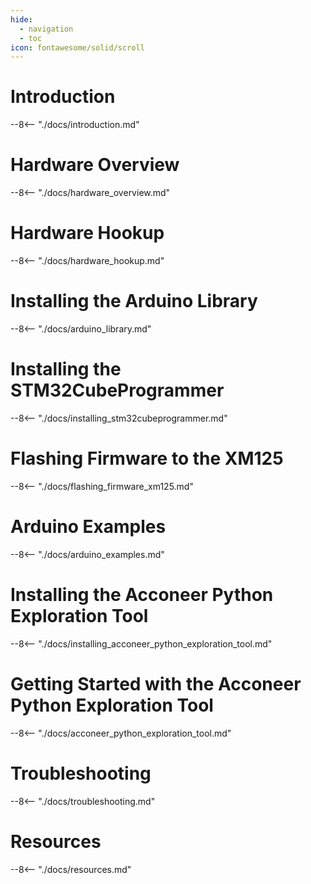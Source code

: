 ```yaml
---
hide:
  - navigation
  - toc
icon: fontawesome/solid/scroll
---
```


# Introduction
--8<-- "./docs/introduction.md"

# Hardware Overview
--8<-- "./docs/hardware_overview.md"

# Hardware Hookup
--8<-- "./docs/hardware_hookup.md"

# Installing the Arduino Library
--8<-- "./docs/arduino_library.md"

# Installing the STM32CubeProgrammer
--8<-- "./docs/installing_stm32cubeprogrammer.md"

# Flashing Firmware to the XM125
--8<-- "./docs/flashing_firmware_xm125.md"

# Arduino Examples
--8<-- "./docs/arduino_examples.md"

# Installing the Acconeer Python Exploration Tool
--8<-- "./docs/installing_acconeer_python_exploration_tool.md"

# Getting Started with the Acconeer Python Exploration Tool
--8<-- "./docs/acconeer_python_exploration_tool.md"

# Troubleshooting
--8<-- "./docs/troubleshooting.md"

# Resources
--8<-- "./docs/resources.md"
